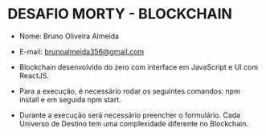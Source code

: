 # DESAFIO MORTY - BLOCKCHAIN

- Nome: Bruno Oliveira Almeida
- E-mail: brunoalmeida356@gmail.com

- Blockchain desenvolvido do zero com interface em JavaScript e UI com ReactJS.
- Para a execução, é necessário rodar os seguintes comandos: npm install e em seguida npm start.
- Durante a execução será necessário preencher o formulário. Cada Universo de Destino tem uma complexidade diferente no Blockchain.